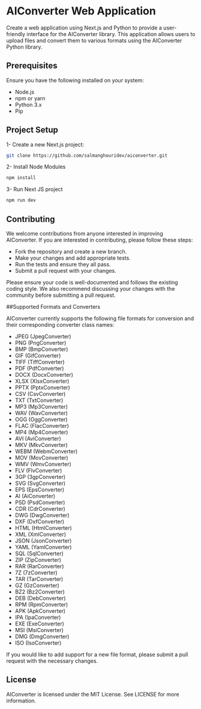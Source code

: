 # AIConverter Web Application

Create a web application using Next.js and Python to provide a user-friendly interface for the AIConverter library. This application allows users to upload files and convert them to various formats using the AIConverter Python library.

## Prerequisites

Ensure you have the following installed on your system:

- Node.js
- npm or yarn
- Python 3.x
- Pip

## Project Setup

1- Create a new Next.js project:
```bash
git clone https://github.com/salmanghouridev/aiconverter.git
```
2- Install Node Modules
```bash
npm install
```
3- Run Next JS project 
```bash
npm run dev
```

## Contributing
We welcome contributions from anyone interested in improving AIConverter. If you are interested in contributing, please follow these steps:

- Fork the repository and create a new branch.
- Make your changes and add appropriate tests.
- Run the tests and ensure they all pass.
- Submit a pull request with your changes.

Please ensure your code is well-documented and follows the existing coding style. We also recommend discussing your changes with the community before submitting a pull request.


##Supported Formats and Converters

AIConverter currently supports the following file formats for conversion and their corresponding converter class names:
- JPEG (JpegConverter)
- PNG (PngConverter)
- BMP (BmpConverter)
- GIF (GifConverter)
- TIFF (TiffConverter)
- PDF (PdfConverter)
- DOCX (DocxConverter)
- XLSX (XlsxConverter)
- PPTX (PptxConverter)
- CSV (CsvConverter)
- TXT (TxtConverter)
- MP3 (Mp3Converter)
- WAV (WavConverter)
- OGG (OggConverter)
- FLAC (FlacConverter)
- MP4 (Mp4Converter)
- AVI (AviConverter)
- MKV (MkvConverter)
- WEBM (WebmConverter)
- MOV (MovConverter)
- WMV (WmvConverter)
- FLV (FlvConverter)
- 3GP (3gpConverter)
- SVG (SvgConverter)
- EPS (EpsConverter)
- AI (AiConverter)
- PSD (PsdConverter)
- CDR (CdrConverter)
- DWG (DwgConverter)
- DXF (DxfConverter)
- HTML (HtmlConverter)
- XML (XmlConverter)
- JSON (JsonConverter)
- YAML (YamlConverter)
- SQL (SqlConverter)
- ZIP (ZipConverter)
- RAR (RarConverter)
- 7Z (7zConverter)
- TAR (TarConverter)
- GZ (GzConverter)
- BZ2 (Bz2Converter)
- DEB (DebConverter)
- RPM (RpmConverter)
- APK (ApkConverter)
- IPA (IpaConverter)
- EXE (ExeConverter)
- MSI (MsiConverter)
- DMG (DmgConverter)
- ISO (IsoConverter)

If you would like to add support for a new file format, please submit a pull request with the necessary changes.

## License

AIConverter is licensed under the MIT License. See LICENSE for more information.



